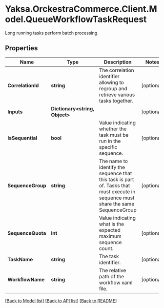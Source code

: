 # Yaksa.OrckestraCommerce.Client.Model.QueueWorkflowTaskRequest
Long running tasks perform batch processing.

## Properties

Name | Type | Description | Notes
------------ | ------------- | ------------- | -------------
**CorrelationId** | **string** | The correlation identifier allowing to regroup and retrieve various tasks together. | [optional] 
**Inputs** | **Dictionary&lt;string, Object&gt;** |  | [optional] 
**IsSequential** | **bool** | Value indicating whether the task must be run in the specific sequence. | [optional] 
**SequenceGroup** | **string** | The name to identify the sequence that this task is part of. Tasks that must execute in sequence must share the same SequenceGroup | [optional] 
**SequenceQuota** | **int** | Value indicating what is the expected maximum sequence count. | [optional] 
**TaskName** | **string** | The task identifier. | [optional] 
**WorkflowName** | **string** | The relative path of the workflow xaml file. | [optional] 

[[Back to Model list]](../README.md#documentation-for-models) [[Back to API list]](../README.md#documentation-for-api-endpoints) [[Back to README]](../README.md)

